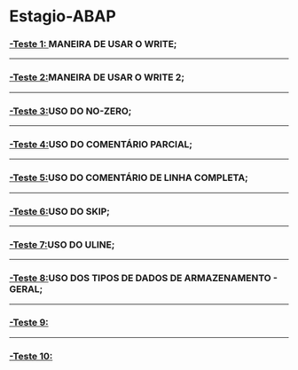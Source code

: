 # Estagio-ABAP

### [-Teste 1: ](https://github.com/ErikTakeuti/Estagio-ABAP/blob/main/Teste%201.abap)MANEIRA DE USAR O WRITE;
-----------------------------------------------------------------------------------------------------------------------------------------------------------------------------------------
### [-Teste 2:](https://github.com/ErikTakeuti/Estagio-ABAP/blob/main/Teste%202.abap)MANEIRA DE USAR O WRITE 2;
-----------------------------------------------------------------------------------------------------------------------------------------------------------------------------------------
### [-Teste 3:](https://github.com/ErikTakeuti/Estagio-ABAP/blob/main/Teste%203.abap)USO DO NO-ZERO;
-----------------------------------------------------------------------------------------------------------------------------------------------------------------------------------------
### [-Teste 4:](https://github.com/ErikTakeuti/Estagio-ABAP/blob/main/Teste%204.abap)USO DO COMENTÁRIO PARCIAL;
-----------------------------------------------------------------------------------------------------------------------------------------------------------------------------------------
### [-Teste 5:](https://github.com/ErikTakeuti/Estagio-ABAP/blob/main/Teste%205.abap)USO DO COMENTÁRIO DE LINHA COMPLETA;
-----------------------------------------------------------------------------------------------------------------------------------------------------------------------------------------
### [-Teste 6:](https://github.com/ErikTakeuti/Estagio-ABAP/blob/main/Teste%206.abap)USO DO SKIP;
-----------------------------------------------------------------------------------------------------------------------------------------------------------------------------------------
### [-Teste 7:](https://github.com/ErikTakeuti/Estagio-ABAP/blob/main/Teste%207.abap)USO DO ULINE;
-----------------------------------------------------------------------------------------------------------------------------------------------------------------------------------------
### [-Teste 8:](https://github.com/ErikTakeuti/Estagio-ABAP/blob/main/Teste%208.abap)USO DOS TIPOS DE DADOS DE ARMAZENAMENTO - GERAL;
-----------------------------------------------------------------------------------------------------------------------------------------------------------------------------------------
### [-Teste 9:]()
-----------------------------------------------------------------------------------------------------------------------------------------------------------------------------------------
### [-Teste 10:]()


